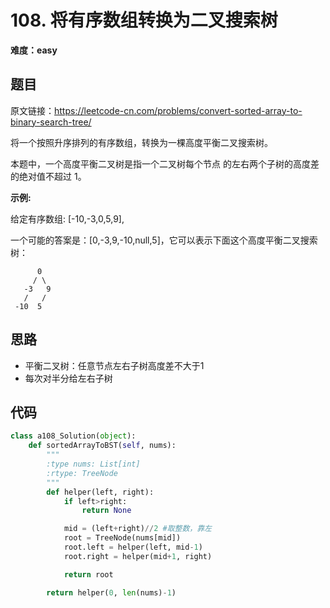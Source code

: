 # 108. 将有序数组转换为二叉搜索树
**难度：easy**
## 题目
原文链接：https://leetcode-cn.com/problems/convert-sorted-array-to-binary-search-tree/

将一个按照升序排列的有序数组，转换为一棵高度平衡二叉搜索树。

本题中，一个高度平衡二叉树是指一个二叉树每个节点 的左右两个子树的高度差的绝对值不超过 1。

**示例:**

给定有序数组: [-10,-3,0,5,9],

一个可能的答案是：[0,-3,9,-10,null,5]，它可以表示下面这个高度平衡二叉搜索树：
```
      0
     / \
   -3   9
   /   /
 -10  5
```
## 思路
* 平衡二叉树：任意节点左右子树高度差不大于1
* 每次对半分给左右子树
## 代码
```python
class a108_Solution(object):
    def sortedArrayToBST(self, nums):
        """
        :type nums: List[int]
        :rtype: TreeNode
        """
        def helper(left, right):
            if left>right:
                return None

            mid = (left+right)//2 #取整数，靠左
            root = TreeNode(nums[mid])
            root.left = helper(left, mid-1)
            root.right = helper(mid+1, right)

            return root

        return helper(0, len(nums)-1)
```
